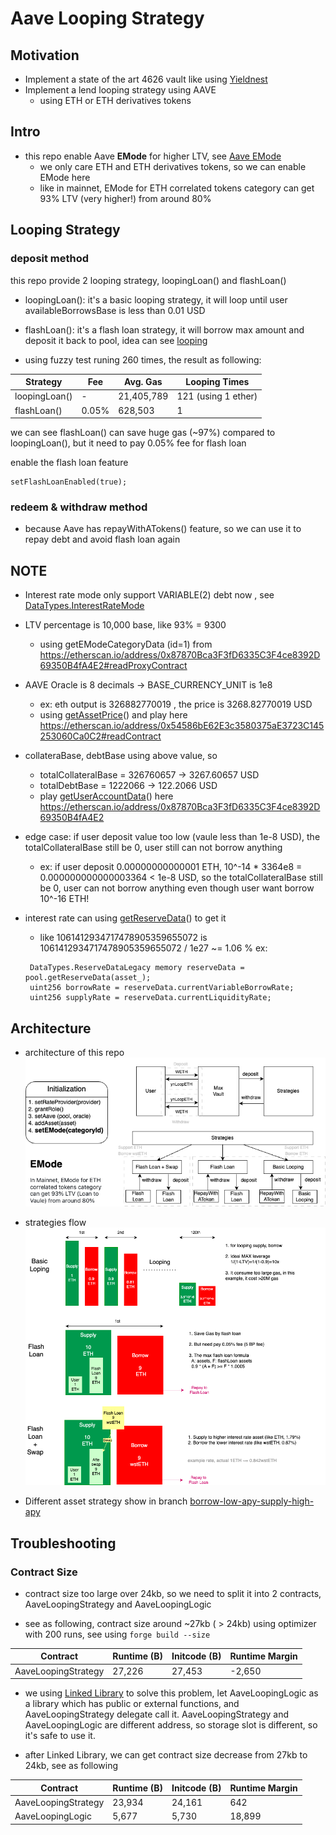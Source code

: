 # Aave Looping Strategy

## Motivation

- Implement a state of the art 4626 vault like using [Yieldnest](https://github.com/yieldnest/vault)
- Implement a lend looping strategy using AAVE
    - using ETH or ETH derivatives tokens

## Intro

- this repo enable Aave **EMode** for higher LTV, see [Aave EMode](https://aave.com/docs/developers/smart-contracts/pool-configurator#only-risk-or-pool-admins-methods-setemodecategory)
    - we only care ETH and ETH derivatives tokens, so we can enable EMode here
    - like in mainnet, EMode for ETH correlated tokens category can get 93% LTV (very higher!) from around 80% 

## Looping Strategy

### deposit method

this repo provide 2 looping strategy, loopingLoan() and flashLoan()

- loopingLoan():  it's a basic looping strategy, it will loop until user availableBorrowsBase is less than 0.01 USD
- flashLoan(): it's a flash loan strategy, it will borrow max amount and deposit it back to pool, idea can see  [looping](https://medium.com/contango-xyz/what-is-looping-78421c8a1367)

- using fuzzy test runing 260 times, the result as following:

| Strategy | Fee | Avg. Gas | Looping Times |
|----------|-----|----------|---------------|
| loopingLoan() | - | 21,405,789 | 121 (using 1 ether) |
| flashLoan() | 0.05% | 628,503 | 1 |

we can see flashLoan() can save huge gas (~97%) compared to loopingLoan(), but it need to pay 0.05% fee for flash loan

enable the flash loan feature
```
setFlashLoanEnabled(true);
```

### redeem & withdraw method

- because Aave has repayWithATokens() feature, so we can use it to repay debt and avoid flash loan again

## NOTE

-   Interest rate mode only support VARIABLE(2) debt now , see [DataTypes.InterestRateMode](https://github.com/aave-dao/aave-v3-origin/blob/main/src/contracts/protocol/libraries/types/DataTypes.sol#L148)

-   LTV percentage is 10,000 base, like 93% = 9300 
    -  using getEModeCategoryData (id=1) from https://etherscan.io/address/0x87870Bca3F3fD6335C3F4ce8392D69350B4fA4E2#readProxyContract

-   AAVE Oracle is 8 decimals -> BASE_CURRENCY_UNIT is 1e8
    -   ex: eth output is 326882770019 , the price is 3268.82770019 USD
    -   using [getAssetPrice](https://etherscan.io/address/0x54586bE62E3c3580375aE3723C145253060Ca0C2#readContract)() and play here https://etherscan.io/address/0x54586bE62E3c3580375aE3723C145253060Ca0C2#readContract

-   collateraBase, debtBase using above value, so
    -   totalCollateralBase = 326760657 -> 3267.60657 USD
    -   totalDebtBase = 1222066 -> 122.2066 USD
    -   play [getUserAccountData](https://etherscan.io/address/0x87870Bca3F3fD6335C3F4ce8392D69350B4fA4E2)() here https://etherscan.io/address/0x87870Bca3F3fD6335C3F4ce8392D69350B4fA4E2

-   edge case: if user deposit value too low (vaule less than 1e-8 USD), the totalCollateralBase still be 0, user still can not borrow anything
    -   ex: if user deposit 0.00000000000001 ETH, 10^-14 * 3364e8 = 0.000000000000003364 < 1e-8 USD, so the totalCollateralBase still be 0, user can not borrow anything even though user want borrow 10^-16 ETH!

-  interest rate can using [getReserveData](https://etherscan.io/address/0x87870Bca3F3fD6335C3F4ce8392D69350B4fA4E2#readProxyContract)() to get it
   - like  1061412934717478905359655072 is 1061412934717478905359655072 / 1e27 ~= 1.06 %
   ex:
   ```
    DataTypes.ReserveDataLegacy memory reserveData = pool.getReserveData(asset_);
    uint256 borrowRate = reserveData.currentVariableBorrowRate;
    uint256 supplyRate = reserveData.currentLiquidityRate;
   ```


## Architecture

* architecture of this repo
![architecture](./pics/aave-arch.png)

* strategies flow
![strategies](./pics/aave-strategies.png)

* Different asset strategy show in branch [borrow-low-apy-supply-high-apy](https://github.com/btcsing/aave-looping-strategy/tree/borrow-low-apy-supply-high-apy)

## Troubleshooting


### Contract Size
-  contract size too large over 24kb, so we need to split it into 2 contracts, AaveLoopingStrategy and AaveLoopingLogic

- see as following, contract size around ~27kb ( > 24kb) using optimizer with 200 runs, see using `forge build --size`
   

| Contract    | Runtime (B) | Initcode (B) | Runtime Margin |
|-------------|-------------|--------------|----------------|
| AaveLoopingStrategy | 27,226      | 27,453       | -2,650         |


   - we using [Linked Library](https://medium.com/coinmonks/all-you-should-know-about-libraries-in-solidity-dd8bc953eae7) to solve this problem,  let AaveLoopingLogic as a library which has public or external functions, and AaveLoopingStrategy delegate call it. AaveLoopingStrategy and AaveLoopingLogic are different address, so storage slot is different, so it's safe to use it.

   - after Linked Library, we can get contract size decrease from 27kb to 24kb, see as following

| Contract    | Runtime (B) | Initcode (B) | Runtime Margin |
|-------------|-------------|--------------|----------------|
| AaveLoopingStrategy | 23,934       | 24,161    | 642        |
| AaveLoopingLogic |5,677        | 5,730             | 18,899       |
